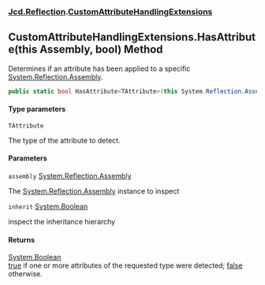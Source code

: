### [Jcd.Reflection](Jcd.Reflection.md 'Jcd.Reflection').[CustomAttributeHandlingExtensions](Jcd.Reflection.CustomAttributeHandlingExtensions.md 'Jcd.Reflection.CustomAttributeHandlingExtensions')

## CustomAttributeHandlingExtensions.HasAttribute<TAttribute>(this Assembly, bool) Method

Determines if an attribute has been applied to a
specific [System.Reflection.Assembly](https://docs.microsoft.com/en-us/dotnet/api/System.Reflection.Assembly 'System.Reflection.Assembly').

```csharp
public static bool HasAttribute<TAttribute>(this System.Reflection.Assembly assembly, bool inherit=false);
```

#### Type parameters

<a name='Jcd.Reflection.CustomAttributeHandlingExtensions.HasAttribute_TAttribute_(thisSystem.Reflection.Assembly,bool).TAttribute'></a>

`TAttribute`

The type of the attribute to detect.

#### Parameters

<a name='Jcd.Reflection.CustomAttributeHandlingExtensions.HasAttribute_TAttribute_(thisSystem.Reflection.Assembly,bool).assembly'></a>

`assembly` [System.Reflection.Assembly](https://docs.microsoft.com/en-us/dotnet/api/System.Reflection.Assembly 'System.Reflection.Assembly')

The [System.Reflection.Assembly](https://docs.microsoft.com/en-us/dotnet/api/System.Reflection.Assembly 'System.Reflection.Assembly')
instance to inspect

<a name='Jcd.Reflection.CustomAttributeHandlingExtensions.HasAttribute_TAttribute_(thisSystem.Reflection.Assembly,bool).inherit'></a>

`inherit` [System.Boolean](https://docs.microsoft.com/en-us/dotnet/api/System.Boolean 'System.Boolean')

inspect the inheritance hierarchy

#### Returns

[System.Boolean](https://docs.microsoft.com/en-us/dotnet/api/System.Boolean 'System.Boolean')  
[true](https://docs.microsoft.com/en-us/dotnet/csharp/language-reference/builtin-types/bool 'https://docs.microsoft.com/en-us/dotnet/csharp/language-reference/builtin-types/bool')
if one or more attributes of the requested type were
detected; [false](https://docs.microsoft.com/en-us/dotnet/csharp/language-reference/builtin-types/bool 'https://docs.microsoft.com/en-us/dotnet/csharp/language-reference/builtin-types/bool')
otherwise.